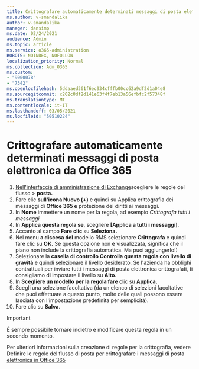```yaml
---
title: Crittografare automaticamente determinati messaggi di posta elettronica da Office 365
ms.author: v-smandalika
author: v-smandalika
manager: dansimp
ms.date: 02/24/2021
audience: Admin
ms.topic: article
ms.service: o365-administration
ROBOTS: NOINDEX, NOFOLLOW
localization_priority: Normal
ms.collection: Adm_O365
ms.custom:
- "9000078"
- "7342"
ms.openlocfilehash: 5ddaaed361f6ec934cfffb00cc62a9df2d1a04e8
ms.sourcegitcommit: c202c0df2d141e63f4f7eb13a56efbfc2f57348f
ms.translationtype: MT
ms.contentlocale: it-IT
ms.lasthandoff: 03/05/2021
ms.locfileid: "50510224"
---
```

# <a name="automatically-encrypt-certain-email-messages-from-office-365"></a>Crittografare automaticamente determinati messaggi di posta elettronica da Office 365

1. [Nell'interfaccia di amministrazione di Exchange](https://outlook.office365.com/ecp/)scegliere le regole del flusso > **posta.** 
2. Fare clic **sull'icona Nuovo (+)** e quindi su Applica crittografia dei messaggi di **Office 365 e** protezione dei diritti ai messaggi.
3. In **Nome** immettere un nome per la regola, ad esempio *Crittografa tutti i messaggi.*
4. In **Applica questa regola se**, scegliere **[Applica a tutti i messaggi]**. 
5. Accanto al campo **Fare clic** su **Seleziona.** 
6. Nel menu **a discesa del** modello RMS selezionare **Crittografa** e quindi fare clic su **OK.** Se questa opzione non è visualizzata, significa che il piano non include la crittografia automatica. Ma puoi aggiungerlo!)
7. Selezionare la **casella di controllo Controlla questa regola con livello di gravità** e quindi selezionare il livello desiderato. Se l'azienda ha obblighi contrattuali per inviare tutti i messaggi di posta elettronica crittografati, ti consigliamo di impostare il livello su **Alto.**
8. In **Scegliere un modello per la regola fare** clic su **Applica.** 
9. Scegli una selezione facoltativa (da un elenco di selezioni facoltative che puoi effettuare a questo punto, molte delle quali possono essere lasciata con l'impostazione predefinita per semplicità).
10. Fare clic su **Salva**.

> [!IMPORTANT]
> È sempre possibile tornare indietro e modificare questa regola in un secondo momento.

Per ulteriori informazioni sulla creazione di regole per la crittografia, vedere Definire le regole del flusso di posta per crittografare i messaggi di posta [elettronica in Office 365](https://docs.microsoft.com/microsoft-365/compliance/define-mail-flow-rules-to-encrypt-email)

